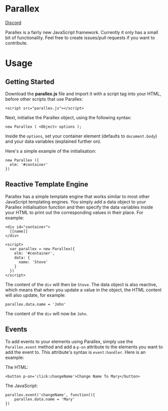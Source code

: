 # Parallex

[Discord](https://discord.gg/gqgnAcJ)

Parallex is a fairly new JavaScript framework. Currently it only has a small bit of functionality. Feel free to create issues/pull requests if you want to contribute.

# Usage

## Getting Started

Download the **parallex.js** file and import it with a script tag into your HTML, before other scripts that use Parallex:

    <script src="parallex.js"></script>
    
Next, initialise the Parallex object, using the following syntax:

    new Parallex ( <Object> options );
    
Inside the `options`, set your container element (defaults to `document.body`) and your data variables (explained further on).

Here's a simple example of the initialisation:

    new Parallex ({
      elm: '#container'
    })

## Reactive Template Engine

Parallex has a simple template engine that works similar to most other JavaScript templating engines. You simply add a data object to your Parallex initialisation function and then specify the data variables inside your HTML to print out the corresponding values in their place. For example:

    <div id="container">
      [[name]]
    </div>
    
    <script>
      var parallex = new Parallex({
        elm: '#container',
        data: {
          name: 'Steve'
        }
      })
    </script>
    
The content of the `div` will then be `Steve`. The data object is also reactive, which means that when you update a value in the object, the HTML content will also update, for example:

    parallex.data.name = 'John'
    
The content of the `div` will now be `John`.

## Events

To add events to your elements using Parallex, simply use the `Parallex.event` method and add a `p-on` attribute to the elements you want to add the event to. This attribute's syntax is `event:handler`. Here is an example:

The HTML:
    
    <button p-on='click:changeName'>Change Name To Mary</button>

The JavaScript:
    
    parallex.event('changeName', function(){
        parallex.data.name = 'Mary'
    })
    
    
